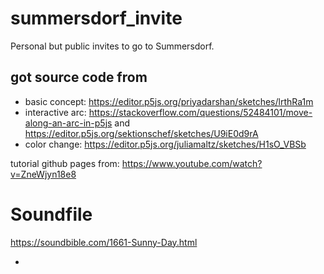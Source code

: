 # summersdorf_invite

Personal but public invites to go to Summersdorf.

## got source code from

- basic concept: <https://editor.p5js.org/priyadarshan/sketches/lrthRa1m>
- interactive arc: <https://stackoverflow.com/questions/52484101/move-along-an-arc-in-p5js> and <https://editor.p5js.org/sektionschef/sketches/U9iE0d9rA>
- color change: <https://editor.p5js.org/juliamaltz/sketches/H1sO_VBSb>

tutorial github pages from: <https://www.youtube.com/watch?v=ZneWjyn18e8>

# Soundfile

<https://soundbible.com/1661-Sunny-Day.html>

-
